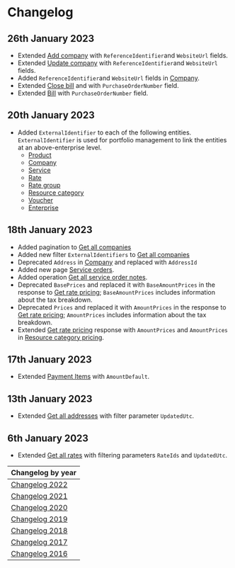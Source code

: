 # Changelog

## 26th January 2023

* Extended [Add company](../operations/companies.md#add-company) with `ReferenceIdentifier`and `WebsiteUrl` fields.
* Extended [Update company](../operations/companies.md#update-company) with `ReferenceIdentifier`and `WebsiteUrl` fields.
* Added `ReferenceIdentifier`and `WebsiteUrl` fields in [Company](../operations/companies.md#company).
* Extended [Close bill](../operations/bills.md#close-bill) and with `PurchaseOrderNumber` field.
* Extended [Bill](../operations/bills.md#bill) with `PurchaseOrderNumber` field.

## 20th January 2023

* Added `ExternalIdentifier` to each of the following entities. `ExternalIdentifier` is used for portfolio management to link the entities at an above-enterprise level.
  * [Product](../operations/products.md#product)
  * [Company](../operations/companies.md#company)
  * [Service](../operations/services.md#service)
  * [Rate](../operations/rates.md#rate)
  * [Rate group](../operations/rates.md#rate-group)
  * [Resource category](../operations/resources.md#resource-category)
  * [Voucher](../operations/vouchers.md#voucher)
  * [Enterprise](../operations/configuration.md#enterprise)

## 18th January 2023

* Added pagination to [Get all companies](../operations/companies.md#get-all-companies)
* Added new filter `ExternalIdentifiers` to  [Get all companies](../operations/companies.md#get-all-companies)
* Deprecated `Address` in [Company](../operations/companies.md#company) and replaced with `AddressId`
* Added new page [Service orders](../operations/serviceorders.md).
* Added operation [Get all service order notes](../operations/serviceorders.md#get-all-service-order-notes).
* Deprecated `BasePrices` and replaced it with `BaseAmountPrices` in the response to [Get rate pricing](../operations/rates.md#get-rate-pricing); `BaseAmountPrices` includes information about the tax breakdown.
* Deprecated `Prices` and replaced it with `AmountPrices` in the response to [Get rate pricing](../operations/rates.md#get-rate-pricing); `AmountPrices` includes information about the tax breakdown.
* Extended [Get rate pricing](../operations/rates.md#get-rate-pricing) response with `AmountPrices` and `AmountPrices` in [Resource category pricing](../operations/rates.md#resource-category-pricing).

## 17th January 2023

* Extended [Payment Items](../operations/accountingitems.md#payment-item) with `AmountDefault`.

## 13th January 2023

* Extended [Get all addresses](../operations/addresses.md#get-all-addresses) with filter parameter `UpdatedUtc`.

## 6th January 2023

* Extended [Get all rates](../operations/rates.md#get-all-rates) with filtering parameters `RateIds` and `UpdatedUtc`.

| Changelog by year |
| :-- |
| [Changelog 2022](changelog2022.md) |
| [Changelog 2021](changelog2021.md) |
| [Changelog 2020](changelog2020.md) |
| [Changelog 2019](changelog2019.md) |
| [Changelog 2018](changelog2018.md) |
| [Changelog 2017](changelog2017.md) |
| [Changelog 2016](changelog2016.md) |
